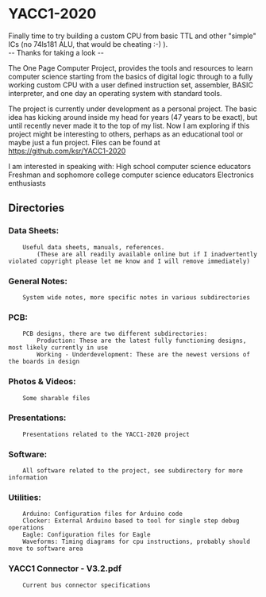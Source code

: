 # YACC1-2020

Finally time to try building a custom CPU from basic TTL and other "simple" ICs (no 74ls181 ALU, that would be cheating :-) ). <br/> -- Thanks for taking a look --

The One Page Computer Project, provides the tools and resources to learn computer science starting from the basics of digital logic through to a fully working custom CPU with a user defined instruction set, assembler, BASIC interpreter, and one day an operating system with standard tools.

The project is currently under development as a personal project. The basic idea has kicking around inside my head for years (47 years to be exact), but until recently never made it to the top of my list. Now I am exploring if this project might be interesting to others, perhaps as an educational tool or maybe just a fun project. Files can be found at https://github.com/ksr/YACC1-2020

I am interested in speaking with:
High school computer science educators
Freshman and sophomore college computer science educators
Electronics enthusiasts

## Directories

### Data Sheets:
		Useful data sheets, manuals, references.
			(These are all readily available online but if I inadvertently violated copyright please let me know and I will remove immediately)

### General Notes:
		System wide notes, more specific notes in various subdirectories
		
### PCB:
		PCB designs, there are two different subdirectories:
			Production: These are the latest fully functioning designs, most likely currently in use
			Working - Underdevelopment: These are the newest versions of the boards in design
			
### Photos & Videos:
		Some sharable files

### Presentations:
		Presentations related to the YACC1-2020 project
		
### Software:
		All software related to the project, see subdirectory for more information
		
### Utilities:
		Arduino: Configuration files for Arduino code
		Clocker: External Arduino based to tool for single step debug operations
		Eagle: Configuration files for Eagle
		Waveforms: Timing diagrams for cpu instructions, probably should move to software area

### YACC1 Connector - V3.2.pdf
		Current bus connector specifications

